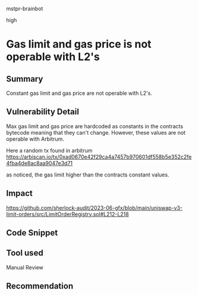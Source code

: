 mstpr-brainbot

high

# Gas limit and gas price is not operable with L2's

## Summary
Constant gas limit and gas price are not operable with L2's.
## Vulnerability Detail
Max gas limit and gas price are hardcoded as constants in the contracts bytecode meaning that they can't change. However, these values are not operable with Arbitrum. 

Here a random tx found in arbitrum
https://arbiscan.io/tx/0xad0670e42f29ca4a7457b970601df558b5e352c2fe4fba4de8ac8aa9047e3d71

as noticed, the gas limit higher than the contracts constant values.
## Impact
https://github.com/sherlock-audit/2023-06-gfx/blob/main/uniswap-v3-limit-orders/src/LimitOrderRegistry.sol#L212-L218
## Code Snippet

## Tool used

Manual Review

## Recommendation
